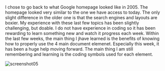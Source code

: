 I chose to go back to what Google homepage looked like in 2005. The homepage looked very similar to the one we have access to today. The only slight difference in the older one is that the search engines and layouts are boxier. 
My experience with these last few topics has been slightly challenging, but doable. I do not have experience in coding so it has been rewarding to learn something new and watch it progress each week. Within the last few weeks, the main thing I jhave learned is the benefits of knowing how to properly use the 4 main document elemenet. Especially this week, it has been a huge help moving forward. The main thing I am still remembering and learning is the coding symbols used for each element. 

![screenshot05](screenshot05.png) 

